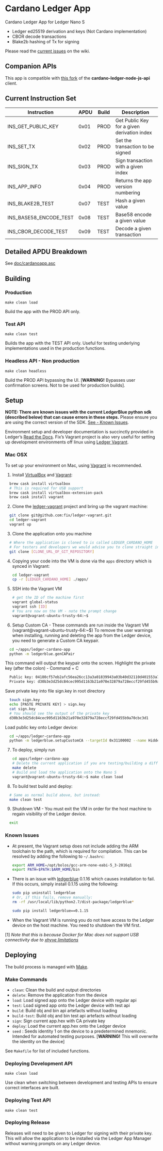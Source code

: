 # Cardano Ledger App

Cardano Ledger App for Ledger Nano S

* Ledger ed25519 derivation and keys (Not Cardano implementation)
* CBOR decode transactions
* Blake2b hashing of Tx for signing

Please read the [current issues](https://github.com/HiddenField/ledger-cardano-app/wiki) on the wiki.

## Companion APIs

This app is compatible with [this fork](https://github.com/HiddenField/cardano-ledger-node-js-api) of the **cardano-ledger-node-js-api** client.

## Current Instruction Set

Instruction | APDU | Build | Description
--- | --- | --- | ---
INS_GET_PUBLIC_KEY | 0x01 | PROD | Get Public Key for a given derivation index
INS_SET_TX | 0x02 | PROD | Set the transaction to be signed
INS_SIGN_TX | 0x03 | PROD | Sign transaction with a given index
INS_APP_INFO | 0x04 | PROD | Returns the app version numbering
INS_BLAKE2B_TEST | 0x07 | TEST | Hash a given value
INS_BASE58_ENCODE_TEST | 0x08 | TEST | Base58 encode a given value
INS_CBOR_DECODE_TEST | 0x09 | TEST | Decode a given transaction

## Detailed APDU Breakdown

See [doc/cardanoapp.asc](doc/cardanoapp.asc)

## Building

### Production

`make clean load`

Build the app with the PROD API only.

### Test API

`make clean test`

Builds the app with the TEST API only. Useful for testing underlying implementations used in the production functions.

### Headless API - Non production

`make clean headless`

Build the PROD API bypassing the UI. [**WARNING!** Bypasses user confirmation screens. Not to be used for production builds].

## Setup

**NOTE: There are known issues with the current LedgerBlue python sdk (described below) that can cause errors in these steps.** Please ensure you are using the correct version of the SDK.  [See - Known Issues](#known-issues).

Environment setup and developer documentation is succinctly provided in Ledger’s [Read the Docs](http://ledger.readthedocs.io/en/latest/). Fix’s Vagrant project is also very useful for setting up development environments off linux using [Ledger Vagrant](https://github.com/fix/ledger-vagrant).

### Mac OSX

To set up your environment on Mac, using [Vagrant](https://www.vagrantup.com) is recommended.


1. Install [VirtualBox](https://www.virtualbox.org/) and [Vagrant](https://www.vagrantup.com/):

  ```bash
    brew cask install virtualbox
    # This is required for USB support
    brew cask install virtualbox-extension-pack
    brew cask install vagrant
  ```

2. Clone the [ledger-vagrant](https://github.com/fix/ledger-vagrant) project and bring up the vagrant machine:

  ```bash
    git clone git@github.com:fix/ledger-vagrant.git
    cd ledger-vagrant
    vagrant up
  ```
3. Clone the application onto you machine

  ```bash
    # Where the application is cloned to is called LEDGER_CARDANO_HOME
    # For testers and developers we would advise you to clone straight into the Vagrant VM's app folder      
    git clone [CLONE_URL_OF_GIT_REPOSITORY]
  ```

4. Copying your code into the VM is done via the `apps` directory which is synced in Vagrant:

	```bash
  	cd ledger-vagrant
  	cp -r [LEDGER_CARDANO_HOME] ./apps/
	```

5. SSH into the Vagrant VM

	```bash
  	# get the ID of the machine first
  	vagrant global-status
  	vagrant ssh [ID]
    # You are now on the VM - note the prompt change
    vagrant@vagrant-ubuntu-trusty-64:~$
	```

6. Setup Custom CA - These commands are run inside the Vagrant VM (vagrant@vagrant-ubuntu-trusty-64:~$)
  To remove the user warnings when installing, running and deleting the app from the Ledger device, you need to generate a Custom CA keypair.
  ```bash
    cd ~/apps/ledger-cardano-app
    python -m ledgerblue.genCAPair
  ```
  This command will output the keypair onto the screen. Highlight the private key (after the colon) - Command + C
  ```bash
    Public key: 04180cf57eb2afc56ea26cc13a3a01839943a03b40d32110d401553a78a814b40b3c863f96e04f9a7710335fe920b3d0bec21529480341b381b21d7bc617b02160
    Private key: d30b3e3d25dc84cec995d1163b21a970e32879a728eccf29fd455b9a70cbc3d1
  ```
  Save private key into file sign.key in root directory
  ```bash
    touch sign.key
    echo [PASTE PRIVATE KEY] > sign.key
    cat sign.key
    # You should see the output of the private key
    d30b3e3d25dc84cec995d1163b21a970e32879a728eccf29fd455b9a70cbc3d1
  ```
  Load public key onto Ledger device:
  ```bash
    cd ~/apps/ledger-cardano-app
    python -m ledgerblue.setupCustomCA --targetId 0x31100002 --name HiddenField --public [PUBLIC KEY]
  ```  

7. To deploy, simply run

	```bash    
  	cd apps/ledger-cardano-app
    # Delete the current application if you are testing/building a different version
    make delete
    # Build and load the application onto the Nano S
  	vagrant@vagrant-ubuntu-trusty-64:~$ make clean load
	```
8. To build test build and deploy:

  ```bash    
    # Same as normal build above, but instead:
    make clean test
  ```

9. Shutdown VM - You must exit the VM in order for the host machine to regain visibility of the Ledger device.

  ```bash
    exit
  ```

### Known Issues

* At present, the Vagrant setup does not include adding the ARM toolchain to the path, which is required for compilation. This can be resolved by adding the following to `~/.bashrc`:

	```bash
	export ARM_HOME=/opt/bolos/gcc-arm-none-eabi-5_3-2016q1
	export PATH=$PATH:$ARM_HOME/bin
	```
* There is an issue with [ledgerblue](https://github.com/LedgerHQ/blue-loader-python) 0.1.16 which causes installation to fail. If this occurs, simply install 0.1.15 using the following:

	```bash
	sudo pip uninstall ledgerblue
	# Or, if this fails, remove manually:
	rm -rf /usr/local/lib/python2.7/dist-package/ledgerblue*

	sudo pip install ledgerblue==0.1.15
	```

* When the Vagrant VM is running you do not have access to the Ledger device on the host machine. You need to shutdown the VM first.

[1] *Note that this is because Docker for Mac does not support USB connectivity due to [xhyve limitations](https://github.com/mist64/xhyve#what-is-bhyve)*

## Deploying

The build process is managed with [Make](https://www.gnu.org/software/make/).

### Make Commands

* `clean`: Clean the build and output directories
* `delete`: Remove the application from the device
* `load`: Load signed app onto the Ledger device with regular api
* `test`: Load signed app onto the Ledger device with test api
* `build`: Build obj and bin api artefacts without loading
* `build-test`: Build obj and bin test api artefacts without loading
* `sign`: Sign current app.hex with CA private key
* `deploy`: Load the current app.hex onto the Ledger device
* `seed` : Seeds identity 1 on the device to a predetermined mnemonic. Intended for automated testing purposes. [**WARNING!** This will overwrite the identity on the device]

See `Makefile` for list of included functions.

### Deploying Development API

`make clean load`

Use clean when switching between development and testing APIs to ensure correct interfaces are built.

### Deploying Test API

`make clean test`

### Deploying Release

Releases will need to be given to Ledger for signing with their private key.
This will allow the application to be installed via the Ledger App Manager without warning prompts on any Ledger device.
